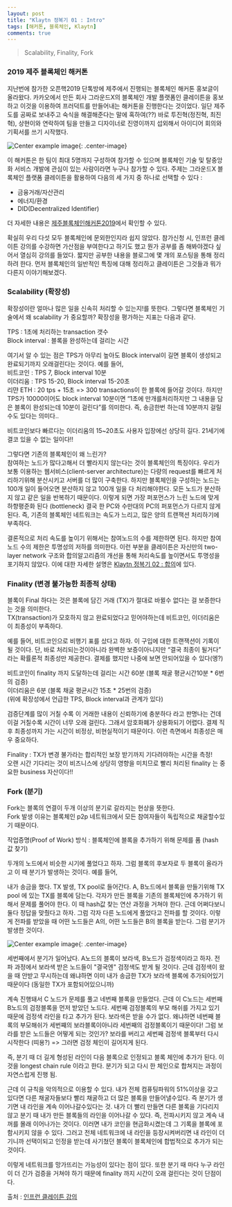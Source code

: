 ```yaml
---
layout: post
title: "Klaytn 정복기 01 : Intro"
tags: [해커톤, 블록체인, Klaytn]
comments: true
---
```


> Scalability, Finality, Fork  

### 2019 제주 블록체인 해커톤  
지난번에 참가한 오픈핵2019 단톡방에 제주에서 진행되는 블록체인 해커톤 홍보글이 올라왔다. 카카오에서 만든 회사 그라운드X의 블록체인 개발 플랫폼인 클레이튼을 홍보하고 이것을 이용하여 프러덕트를 만들어내는 해커톤을 진행한다는 것이었다. 일단 제주도를 공짜로 보내주고 숙식을 해결해준다는 말에 혹하여(??) 바로 투진혁(정진혁, 최진혁), 상현이와 연락하여 팀을 만들고 디자이너로 진영이까지 섭외해서 아이디어 회의와 기획서를 쓰기 시작했다.  

![Center example image](https://user-images.githubusercontent.com/35067611/66627476-cc362380-ec36-11e9-8a1c-89364a112b93.jpg "Center"){: .center-image}  

이 해커톤은 한 팀이 최대 5명까지 구성하여 참가할 수 있으며 블록체인 기술 및 탈중앙화 서비스 개발에 관심이 있는 사람이라면 누구나 참가할 수 있다. 주제는 그라운드X 블록체인 플랫폼 클레이튼을 활용하여 다음의 세 가지 중 하나로 선택할 수 있다 : 
- 금융거래/자산관리  
- 에너지/환경  
- DID(Decentralized Identifier)  

더 자세한 내용은 [제주블록체인해커톤2019](http://jjbw.io/)에서 확인할 수 있다.  

확실히 우리 다섯 모두 블록체인에 문외한인지라 쉽지 않았다. 참가신청 시, 인프런 클레이튼 강의를 수강하면 가산점을 부여한다고 하기도 했고 뭔가 공부를 좀 해봐야겠다 싶어서 열심히 강의를 들었다. 짧지만 공부한 내용을 블로그에 몇 개의 포스팅을 통해 정리하려 한다. 먼저 블록체인의 일반적인 특징에 대해 정리하고 클레이튼은 그것들과 뭐가 다른지 이야기해보겠다.  

### Scalability (확장성)  
확장성이란 얼마나 많은 일을 신속히 처리할 수 있는지!를 뜻한다. 그렇다면 블록체인 기술에서 왜 scalability 가 중요할까? 확장성을 평가하는 지표는 다음과 같다.  

TPS : 1초에 처리하는 transaction 갯수  
Block interval : 블록을 완성하는데 걸리는 시간  

여기서 알 수 있는 점은 TPS가 아무리 높아도 Block interval이 길면 블록이 생성되고 완료되기까지 오래걸린다는 것이다. 예를 들어,  
비트코인 : TPS 7, Block interval 10분  
이더리움 : TPS 15-20, Block interval 15-20초  
리먄 ETH : 20 tps + 15초 => 300 transactions이 한 블록에 들어갈 것이다. 하지만 TPS가 10000이어도 block interval 10분이면 “1초에 만개를처리하지만 그 내용을 담은 블록이 완성되는데 10분이 걸린다”를 의미한다. 즉, 송금한번 하는데 10분까지 걸릴 수도 있다는 의미다..  

비트코인보다 빠르다는 이더리움의 15~20초도 사용자 입장에선 상당히 길다. 21세기에 결코 있을 수 없는 일이다!!  

그렇다면 기존의 블록체인이 왜 느린가?  
참여하는 노드가 많다고해서 더 빨라지지 않는다는 것이 블록체인의 특징이다. 우리가 보통 이용하는 웹서비스(client-server architecture)는 다량의 request를 빠르게 처리하기위해 분산시키고 서버를 더 많이 구축한다. 하지만 블록체인을 구성하는 노드는 100개 일이 들어오면 분산하지 않고 100개 일을 다 처리해야한다. 모든 노드가 분산하지 않고 같은 일을 반복하기 때문이다. 이렇게 되면 가장 퍼포먼스가 느린 노드에 맞게 하향평준화 된다 (bottleneck) 결국 한 PC와 수만대의 PC의 퍼포먼스가 다르지 않게 된다. 즉, 기존의 블록체인 네트워크는 속도가 느리고, 많은 양의 트랜잭션 처리하기에 부족하다.  

결론적으로 처리 속도를 높이기 위해서는 참여노드의 수를 제한하면 된다. 하지만 참여노드 수의 제한은 투명성의 저하를 의미한다. 이런 부분을 클레이튼은 자신만의 two-layer network 구조와 합의알고리즘의 개선을 통해 처리속도를 높이면서도 투명성을 포기하지 않았다. 이에 대한 자세한 설명은 [Klaytn 정복기 02 : 합의](https://sihyungyou.github.io/klaytn-consensus/)에 있다.  

### Finality (변경 불가능한 최종적 상태)  
블록이 Final 하다는 것은 블록에 담긴 거래 (TX)가 절대로 바뀔수 없다는 걸 보증한다는 것을 의미한다.  
TX(transaction)가 모호하지 않고 완료되었다고 믿어야하는데 비트코인, 이더리움은 이 최종성이 부족하다.  

예를 들어, 비트코인으로 비행기 표를 샀다고 하자. 이 구입에 대한 트랜잭션이 기록이 될 것이다. 단, 바로 처리되는것이아니라 완벽한 보증이아니지만 “결국 최종이 될거다” 라는 확률론적 최종성만 제공한다. 결제를 했지만 나중에 보면 안되어있을 수 있다(엥?)  

비트코인이 finality 까지 도달하는데 걸리는 시간 60분 (블록 채굴 평균시간10분 * 6번의 검증)  
이더리움은 6분 (블록 채굴 평균시간 15초 * 25번의 검증)  
(위에 확장성에서 언급한 TPS, Block interval과 관계가 있다)  

검증단계를 많이 거칠 수록 이 거래한 내용이 신뢰하기에 충분하다 라고 판명나는 건데 이걸 거칠수록 시간이 너무 오래 걸린다. 그래서 암호화폐가 상용화되기 어렵다. 결제 직후 최종성까지 가는 시간이 비정상, 비현실적이기 때문이다. 이런 측면에서 최종성은 매우 중요하다.  

Finality : TX가 변경 불가라는 합리적인 보장 받기까지 기다려야하는 시간을 측정!  
오랜 시간 기다리는 것이 비즈니스에 상당히 영향을 미치므로 빨리 처리된 finality 는 중요한 business 자산이다!!  

### Fork (분기)  
Fork는 블록의 연결이 두개 이상의 분기로 갈라지는 현상을 뜻한다.  
Fork 발생 이유는 블록체인 p2p 네트워크에서 모든 참여자들이 독립적으로 채굴할수있기 때문이다.  

작업증명(Proof of Work) 방식 : 블록체인에 블록을 추가하기 위해 문제를 품 (hash 값 찾기)   

두개의 노드에서 비슷한 시기에 풀었다고 하자. 그럼 블록의 후보자로 두 블록이 올라가고 이 때 분기가 발생하는 것이다. 예를 들어,  

내가 송금을 했다. TX 발생, TX pool로 들어간다. A, B노드에서 블록을 만들기위해 TX pool 에 있는 TX를 블록에 담는다. 각자가 만든 블록을 기존의 블록체인에 추가하기 위해서 문제를 풀어야 한다. 이 때 hash값 찾는 연산 과정을 거쳐야 한다. 근데 어쩌다보니 둘다 정답을 맞췄다고 하자. 그럼 각자 다른 노드에게 풀었다고 전파를 할 것이다. 이렇게 전파를 받았을 때 어떤 노드들은 A의, 어떤 노드들은 B의 블록을 받는다. 그럼 분기가 발생한 것이다.  

![Center example image](https://user-images.githubusercontent.com/35067611/66620990-7903a700-ec1d-11e9-8212-1476ac863f62.png "Center"){: .center-image}  

세번째에서 분기가 일어났다. A노드의 블록이 보라색, B노드가 검정색이라고 하자. 전파 과정에서 보라색 받은 노드들이 "결국엔" 검정색도 받게 될 것이다. 근데 검정색이 왔을 때 안받고 무시하는데 왜냐하면 이미 내가 송금한 TX가 보라색 블록에 추가되어있기 때문이다 (동일한 TX가 포함되어있으니까)  

계속 진행돼서 C 노드가 문제를 풀고 네번째 블록을 만들었다. 근데 이 C노드는 세번째 B노드의 검정블록을 먼저 받았던 노드다. 세번째 검정블록의 부모 해쉬를 가지고 있기 때문에 검정색 라인을 타고 추가가 된다. 보라색은 받을 수가 없다. 왜냐하면 네번째 블록의 부모해쉬가 세번쨰의 보라블록이아니라 세번째의 검정블록이기 때문이다! 그럼 보라를 받은 노드들은 어떻게 되는 것인가? 보라를 버리고 세번째 검정색 블록부터 다시 시작한다 (띠용?) => 그러면 검정 체인이 길어지게 된다.  

즉, 분기 때 더 길게 형성된 라인이 다음 블록으로 인정되고 블록 체인에 추가가 된다. 이것을 longest chain rule 이라고 한다. 분기가 되고 다시 한 체인으로 합쳐지는 과정이 자연스럽게 진행 됨.  

근데 이 규칙을 악의적으로 이용할 수 있다. 내가 전체 컴퓨팅파워의 51%이상을 갖고 있다면 다른 채굴자들보다 빨리 채굴하고 더 많은 블록을 만들어낼수있다. 즉 분기가 생기면 내 라인을 계속 이어나갈수있다는 것. 내가 더 빨리 만들면 다른 블록을 기다리지 않고 분기 때 내가 만든 블록들의 라인을 이어나갈 수 있다. 즉, 전파시키지 않고 계속 내꺼를 몰래 이어나가는 것이다. 이러면 내가 코인을 현금화시켰는데 그 기록을 블록에 포함시키지 않을 수 있다. 그러고 전체 네트워크에 내 라인을 등장시켜버리면 내 라인이 더 기니까 선택이되고 인정을 받는데 사기쳤던 블록이 블록체인에 합법적으로 추가가 되는 것이다.  

이렇게 네트워크를 망가뜨리는 가능성이 있다는 점이 있다. 또한 분기 때 마다 누구 라인이 더 긴가 검증을 거쳐야 하기 때문에 finality 까지 시간이 오래 걸린다는 것이 단점이다.  

출처 : [인프런 클레이튼 강의](https://www.inflearn.com/course/%ED%81%B4%EB%A0%88%EC%9D%B4%ED%8A%BC#)  